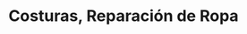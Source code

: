 ---
title: "Costuras, Reparación de Ropa"
url: /penalolen/costuras-reparacion-de-ropa/
shop: ropa
---